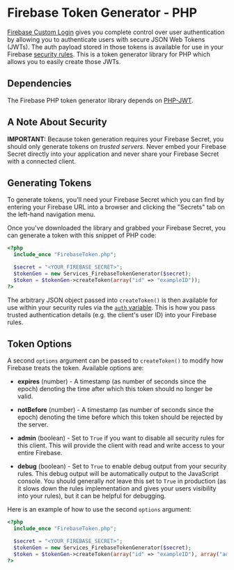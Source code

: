 # Firebase Token Generator - PHP

[Firebase Custom Login](https://www.firebase.com/docs/web/guide/simple-login/custom.html)
gives you complete control over user authentication by allowing you to authenticate users
with secure JSON Web Tokens (JWTs). The auth payload stored in those tokens is available
for use in your Firebase [security rules](https://www.firebase.com/docs/security/api/rule/).
This is a token generator library for PHP which allows you to easily create those JWTs.


## Dependencies

The Firebase PHP token generator library depends on [PHP-JWT](https://github.com/firebase/php-jwt).


## A Note About Security

**IMPORTANT:** Because token generation requires your Firebase Secret, you should only generate
tokens on *trusted servers*. Never embed your Firebase Secret directly into your application and
never share your Firebase Secret with a connected client.


## Generating Tokens

To generate tokens, you'll need your Firebase Secret which you can find by entering your Firebase
URL into a browser and clicking the "Secrets" tab on the left-hand navigation menu.

Once you've downloaded the library and grabbed your Firebase Secret, you can
generate a token with this snippet of PHP code:

```php
<?php
  include_once "FirebaseToken.php";

  $secret = "<YOUR_FIREBASE_SECRET>";
  $tokenGen = new Services_FirebaseTokenGenerator($secret);
  $token = $tokenGen->createToken(array("id" => "exampleID"));
?>
```

The arbitrary JSON object passed into `createToken()` is then available for use within your
security rules via the [`auth` variable](https://www.firebase.com/docs/security/api/rule/auth.html).
This is how you pass trusted authentication details (e.g. the client's user ID) into your
Firebase rules.


## Token Options

A second `options` argument can be passed to `createToken()` to modify how Firebase treats the
token. Available options are:

* **expires** (number) - A timestamp (as number of seconds since the epoch)
denoting the time after which this token should no longer be valid.

* **notBefore** (number) - A timestamp (as number of seconds since the epoch)
denoting the time before which this token should be rejected by the server.

* **admin** (boolean) - Set to `True` if you want to disable all
security rules for this client. This will
provide the client with read and write access to your entire Firebase.

* **debug** (boolean) - Set to `True` to enable debug output from your security rules. This
debug output will be automatically output to the JavaScript console. You should generally
*not* leave this set to `True` in production (as it slows down the rules implementation and
gives your users visibility into your rules), but it can be helpful for debugging.

Here is an example of how to use the second `options` argument:

```php
<?php
  include_once "FirebaseToken.php";

  $secret = "<YOUR_FIREBASE_SECRET>";
  $tokenGen = new Services_FirebaseTokenGenerator($secret);
  $token = $tokenGen->createToken(array("id" => "exampleID"), array("admin" => True));
?>
```
